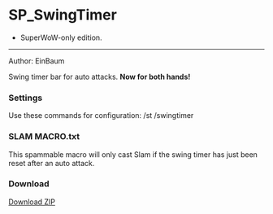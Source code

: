 
# SP_SwingTimer
* SuperWoW-only edition.
___

Author: EinBaum

Swing timer bar for auto attacks. **Now for both hands!**

### Settings

Use these commands for configuration:
	/st
	/swingtimer

### SLAM MACRO.txt

This spammable macro will only cast Slam if the swing timer has just been reset after an auto attack.

### Download

[Download ZIP](https://github.com/EinBaum/SP_SwingTimer/releases "Download ZIP")
